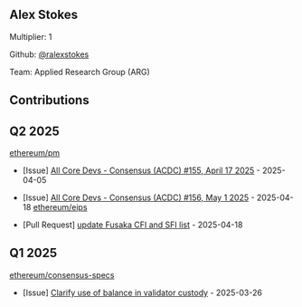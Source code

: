 
## Alex Stokes
Multiplier: 1

Github: [@ralexstokes](https://github.com/ralexstokes)

Team: Applied Research Group (ARG)

## Contributions

## Q2 2025


[ethereum/pm](https://github.com/ethereum/pm)
* [Issue] [All Core Devs - Consensus (ACDC) #155, April 17 2025](https://github.com/ethereum/pm/issues/1434) - 2025-04-05

* [Issue] [All Core Devs - Consensus (ACDC) #156, May 1 2025](https://github.com/ethereum/pm/issues/1490) - 2025-04-18
[ethereum/eips](https://github.com/ethereum/eips)
* [Pull Request] [update Fusaka CFI and SFI list](https://github.com/ethereum/EIPs/pull/9664) - 2025-04-18
## Q1 2025

[ethereum/consensus-specs](https://github.com/ethereum/consensus-specs)
* [Issue] [Clarify use of balance in validator custody](https://github.com/ethereum/consensus-specs/issues/4212) - 2025-03-26
